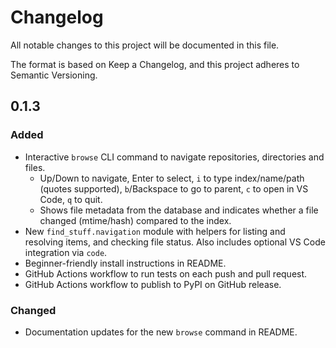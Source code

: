 # Changelog

All notable changes to this project will be documented in this file.

The format is based on Keep a Changelog, and this project adheres to Semantic
Versioning.

## 0.1.3

### Added

- Interactive `browse` CLI command to navigate repositories, directories and files.
  - Up/Down to navigate, Enter to select, `i` to type index/name/path (quotes supported),
    `b`/Backspace to go to parent, `c` to open in VS Code, `q` to quit.
  - Shows file metadata from the database and indicates whether a file changed
    (mtime/hash) compared to the index.
- New `find_stuff.navigation` module with helpers for listing and resolving items,
  and checking file status. Also includes optional VS Code integration via `code`.
- Beginner-friendly install instructions in README.
- GitHub Actions workflow to run tests on each push and pull request.
- GitHub Actions workflow to publish to PyPI on GitHub release.

### Changed

- Documentation updates for the new `browse` command in README.
